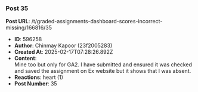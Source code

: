 ### Post 35
**Post URL**: /t/graded-assignments-dashboard-scores-incorrect-missing/166816/35
- **ID**: 596258
- **Author**: Chinmay Kapoor (23f2005283)
- **Created At**: 2025-02-17T07:28:26.892Z
- **Content**:  
  Mine too but only for GA2. I have submitted and ensured it was checked and saved the assignment on Ex website but it shows that I was absent.
- **Reactions**: heart (1)
- **Post Number**: 35

